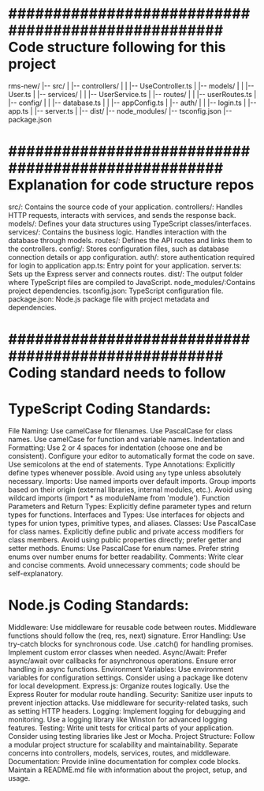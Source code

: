 # ################################################### Code structure following for this project ###################################################
rms-new/
|-- src/
|   |-- controllers/
|   |   |-- UseController.ts
|   |-- models/
|   |   |-- User.ts
|   |-- services/
|   |   |-- UserService.ts
|   |-- routes/
|   |   |-- userRoutes.ts
|   |-- config/
|   |   |-- database.ts
|   |   |-- appConfig.ts
|   |-- auth/
|   |   |-- login.ts
|   |-- app.ts
|   |-- server.ts
|
|-- dist/
|-- node_modules/
|-- tsconfig.json
|-- package.json

# ################################################### Explanation for code structure repos ###################################################
src/:         Contains the source code of your application.
controllers/: Handles HTTP requests, interacts with services, and sends the response back.
models/:      Defines your data structures using TypeScript classes/interfaces.
services/:    Contains the business logic. Handles interaction with the database through models.
routes/:      Defines the API routes and links them to the controllers.
config/:      Stores configuration files, such as database connection details or app configuration.
auth/:        store authentication required for login to application
app.ts:       Entry point for your application.
server.ts:    Sets up the Express server and connects routes.
dist/:        The output folder where TypeScript files are compiled to JavaScript.
node_modules/:Contains project dependencies.
tsconfig.json: TypeScript configuration file.
package.json: Node.js package file with project metadata and dependencies.

# ################################################### Coding standard needs to follow ###################################################
# TypeScript Coding Standards:
File Naming:
Use camelCase for filenames.
Use PascalCase for class names.
Use camelCase for function and variable names.
Indentation and Formatting:
Use 2 or 4 spaces for indentation (choose one and be consistent).
Configure your editor to automatically format the code on save.
Use semicolons at the end of statements.
Type Annotations:
Explicitly define types whenever possible.
Avoid using `any` type unless absolutely necessary.
Imports:
Use named imports over default imports.
Group imports based on their origin (external libraries, internal modules, etc.).
Avoid using wildcard imports (import * as moduleName from 'module').
Function Parameters and Return Types:
Explicitly define parameter types and return types for functions.
Interfaces and Types:
Use interfaces for objects and types for union types, primitive types, and aliases.
Classes:
Use PascalCase for class names.
Explicitly define public and private access modifiers for class members.
Avoid using public properties directly; prefer getter and setter methods.
Enums:
Use PascalCase for enum names.
Prefer string enums over number enums for better readability.
Comments:
Write clear and concise comments.
Avoid unnecessary comments; code should be self-explanatory.
 
# Node.js Coding Standards:
Middleware:
Use middleware for reusable code between routes.
Middleware functions should follow the (req, res, next) signature.
Error Handling:
Use try-catch blocks for synchronous code.
Use .catch() for handling promises.
Implement custom error classes when needed.
Async/Await:
Prefer async/await over callbacks for asynchronous operations.
Ensure error handling in async functions.
Environment Variables:
Use environment variables for configuration settings.
Consider using a package like dotenv for local development.
Express.js:
Organize routes logically.
Use the Express Router for modular route handling.
Security:
Sanitize user inputs to prevent injection attacks.
Use middleware for security-related tasks, such as setting HTTP headers.
Logging:
Implement logging for debugging and monitoring.
Use a logging library like Winston for advanced logging features.
Testing:
Write unit tests for critical parts of your application.
Consider using testing libraries like Jest or Mocha.
Project Structure:
Follow a modular project structure for scalability and maintainability.
Separate concerns into controllers, models, services, routes, and middleware.
Documentation:
Provide inline documentation for complex code blocks.
Maintain a README.md file with information about the project, setup, and usage.
